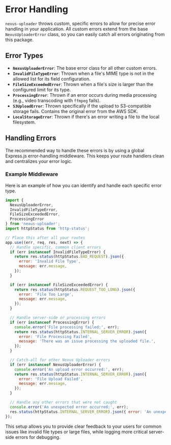 # Error Handling

`nexus-uploader` throws custom, specific errors to allow for precise error handling in your application. All custom errors extend from the base `NexusUploaderError` class, so you can easily catch all errors originating from this package.

## Error Types

- **`NexusUploaderError`**: The base error class for all other custom errors.
- **`InvalidFileTypeError`**: Thrown when a file's MIME type is not in the allowed list for its field configuration.
- **`FileSizeExceededError`**: Thrown when a file's size is larger than the configured limit for its type.
- **`ProcessingError`**: Thrown if an error occurs during media processing (e.g., video transcoding with `ffmpeg` fails).
- **`S3UploadError`**: Thrown specifically if the upload to S3-compatible storage fails. Contains the original error from the AWS SDK.
- **`LocalStorageError`**: Thrown if there's an error writing a file to the local filesystem.

## Handling Errors

The recommended way to handle these errors is by using a global Express.js error-handling middleware. This keeps your route handlers clean and centralizes your error logic.

### Example Middleware

Here is an example of how you can identify and handle each specific error type.

```javascript
import { 
  NexusUploaderError, 
  InvalidFileTypeError, 
  FileSizeExceededError,
  ProcessingError
} from 'nexus-uploader';
import httpStatus from 'http-status';

// Place this after all your routes
app.use((err, req, res, next) => {
  // Handle specific, common client errors
  if (err instanceof InvalidFileTypeError) {
    return res.status(httpStatus.BAD_REQUEST).json({
      error: 'Invalid File Type',
      message: err.message,
    });
  }

  if (err instanceof FileSizeExceededError) {
    return res.status(httpStatus.REQUEST_TOO_LONG).json({
      error: 'File Too Large',
      message: err.message,
    });
  }

  // Handle server-side or processing errors
  if (err instanceof ProcessingError) {
    console.error('File processing failed:', err);
    return res.status(httpStatus.INTERNAL_SERVER_ERROR).json({
      error: 'File Processing Failed',
      message: 'There was an issue processing the uploaded file.',
    });
  }

  // Catch-all for other Nexus Uploader errors
  if (err instanceof NexusUploaderError) {
    console.error('An upload error occurred:', err);
    return res.status(httpStatus.INTERNAL_SERVER_ERROR).json({
      error: 'File Upload Failed',
      message: err.message,
    });
  }

  // Handle any other errors that were not caught
  console.error('An unexpected error occurred:', err);
  res.status(httpStatus.INTERNAL_SERVER_ERROR).json({ error: 'An unexpected error occurred.' });
});
```
This setup allows you to provide clear feedback to your users for common issues like invalid file types or large files, while logging more critical server-side errors for debugging.
